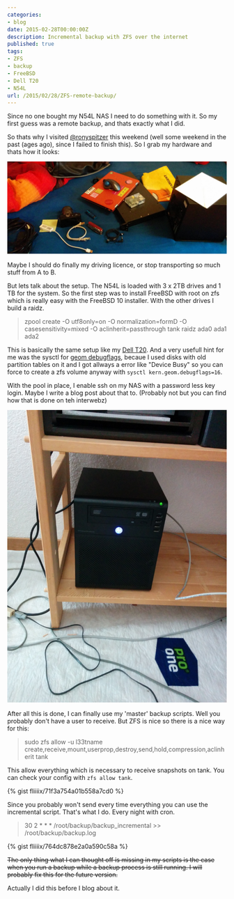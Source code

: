 ```yaml
---
categories:
- blog
date: 2015-02-28T00:00:00Z
description: Incremental backup with ZFS over the internet
published: true
tags:
- ZFS
- backup
- FreeBSD
- Dell T20
- N54L
url: /2015/02/28/ZFS-remote-backup/
---
```


Since no one bought my N54L NAS I need to do something with it. So my first guess was a remote backup, and thats exactly
what I did.

So thats why I visited [@ronyspitzer][1] this weekend (well some weekend in the past (ages ago), since I failed to finish this). So I grab my hardware and thats how it looks:

![hardware relocation][2]

Maybe I should do finally my driving licence, or stop transporting so much stuff from A to B.


But lets talk about the setup. The N54L is loaded with 3 x 2TB drives and 1 TB for the system. So the first step was to install FreeBSD with root on zfs which is really easy with the FreeBSD 10 installer. With the other drives I build a raidz.

> zpool create -O utf8only=on -O normalization=formD -O casesensitivity=mixed -O aclinherit=passthrough tank raidz ada0 ada1 ada2

This is basically the same setup like my [Dell T20][3]. And a very usefull hint for me was the sysctl for [geom debugflags][4], becaue I used disks with old partition tables on it and I got allways a error like "Device Busy" so you can force to create a
zfs volume anyway with `sysctl kern.geom.debugflags=16`.

With the pool in place, I enable ssh on my NAS with a password less key login.
Maybe I write a blog post about that to. (Probably not but you can find how that is done on teh interwebz)

![remote server][5]

After all this is done, I can finally use my 'master' backup scripts. Well you probably don't have a user to receive. But ZFS is nice so there is a nice way for this:

> sudo zfs allow -u l33tname create,receive,mount,userprop,destroy,send,hold,compression,aclinherit tank

This allow everything which is necessary to receive snapshots on tank. You can check your config with `zfs allow tank`.

{% gist fliiiix/71f3a754a01b558a7cd0 %}

Since you probably won't send every time everything you can use the incremental script. That's what I do.
Every night with cron.

> 30 2 * * * /root/backup/backup_incremental >> /root/backup/backup.log

{% gist fliiiix/764dc878e2a0a590c58a %}

<s>The only thing what I can thought off is missing in my scripts is the case when you run a backup while a backup process is still running.
I will probably fix this for the future version.</s>


Actually I did this before I blog about it.


  [1]: https://twitter.com/ronyspitzer
  [2]: /blog-bilder/2015-02-28-ZFS-remote-backup.jpg
  [3]: http://l33tsource.com/blog/2014/07/16/Dell-T20-Review/
  [4]: http://www.freebsdonline.com/content/view/731/506/
  [5]: /blog-bilder/2015-02-28-ZFS-remote-backup-remote.jpg

